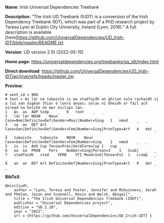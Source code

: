 
**Name**: Irish Universal Dependencies Treebank

**Description**: “The Irish UD Treebank (IUDT) is a conversion
of the Irish Dependency Treebank
(IDT), which was part of a PhD research project
by Teresa Lynn at Dublin City University, Ireland (Lynn, 2016).”
A full description is available
[here]<https://github.com/UniversalDependencies/UD_Irish-IDT/blob/master/README.txt>.

**Version**: UD version 2.10 (2022-05-15)

**Home page**: <https://universaldependencies.org/treebanks/ga_idt/index.html>

**Direct download**: <https://github.com/UniversalDependencies/UD_Irish-IDT/archive/refs/heads/master.zip>

**Preview**:
~~~
# sent_id = 906
# text = As lár na tubaiste is ea stadfaidh an ghrian sula rachaidh sí a luí san áigéan thiar ó lonrú anuas; solas ní bheidh ar fáil ach oiread na hoíche nó mar éiclips lán.
1	As	as	ADP	Simp	_	0	root	_	_
2	lár	lár	NOUN	Noun	Case=Nom|Definite=Def|Gender=Masc|Number=Sing	1	nmod	_	_
3	na	an	DET	Art	Case=Gen|Definite=Def|Gender=Fem|Number=Sing|PronType=Art	4	det	_	_
4	tubaiste	tubaiste	NOUN	Noun	Case=Gen|Definite=Def|Gender=Fem|Number=Sing	2	nmod	_	_
5	is	is	AUX	Cop	Tense=Pres|VerbForm=Cop	1	cop	_	_
6	ea	ea	PRON	Pers	Number=Sing|Person=3	1	nsubj	_	_
7	stadfaidh	stad	VERB	VTI	Mood=Ind|Tense=Fut	1	ccomp	_	_
8	an	an	DET	Art	Definite=Def|Number=Sing|PronType=Art	9	det	_	_
~~~

**BibTeX**:
~~~
@misc{iudt,
    author = "Lynn, Teresa and Foster, Jennifer and McGuinness, Sarah and Phelan, Jason and Scannell, Kevin and Walsh, Abigail",
    title = "The Irish Universal Dependencies Treebank (IUDT)",
    publisher = "Universal Dependencies project",
    edition = "UD 2.10",
    year = "2022",
    url = {https://github.com/UniversalDependencies/UD_Irish-IDT} }
~~~
